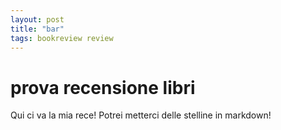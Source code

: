 ```yaml
---
layout: post
title: "bar"
tags: bookreview review
---
```

# prova recensione libri

Qui ci va la mia rece!
Potrei metterci delle stelline in markdown!
